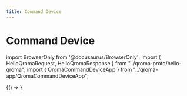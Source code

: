 ```yaml
---
title: Command Device
---
```


# Command Device

import BrowserOnly from '@docusaurus/BrowserOnly';
import { HelloQromaRequest, HelloQromaResponse } from "../qroma-proto/hello-qroma";
import { QromaCommandDeviceApp } from "../qroma-app/QromaCommandDeviceApp";

<BrowserOnly>
{() =>
  <QromaCommandDeviceApp
    requestMessageType={HelloQromaRequest}
    responseMessageType={HelloQromaResponse}
    />
}
</BrowserOnly>

